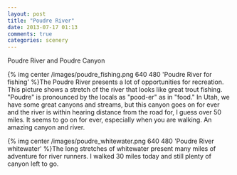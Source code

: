 ```yaml
---
layout: post
title: "Poudre River"
date: 2013-07-17 01:13
comments: true
categories: scenery
---
```

Poudre River and Poudre Canyon

{% img center /images/poudre_fishing.png 640 480 'Poudre River for fishing' %}The Poudre River presents a lot of opportunities for recreation.  This picture shows a stretch of the river that looks like great trout fishing.  "Poudre" is pronounced by the locals as "pood-er" as in "food."  In Utah, we have some great canyons and streams, but this canyon goes on for ever and the river is within hearing distance from the road for, I guess over 50 miles.  It seems to go on for ever, especially when you are walking.  An amazing canyon and river.

{% img center /images/poudre_whitewater.png 640 480 'Poudre River whitewater' %}The long stretches of whitewater present many miles of adventure for river runners.  I walked 30 miles today and still plenty of canyon left to go.
